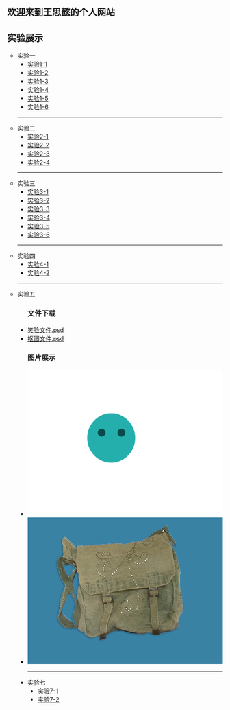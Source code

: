 <html>
<head>
<meta charset="utf-8">
</head>

<body>
<h2 align="left">欢迎来到王思懿的个人网站</h2>
<h2 align="left">实验展示</h2>
<ul type="circle">
   <li>实验一
      <ul type="disc">
        <li><a href="sy1-1.html">实验1-1</a></li>
        <li><a href="sy1-2.html">实验1-2</a></li>
        <li><a href="sy1-3.html">实验1-3</a></li>
        <li><a href="sy1-4.html">实验1-4</a></li>
        <li><a href="sy1-5.html">实验1-5</a></li>
        <li><a href="sy1-6.html">实验1-6</a></li>
      </ul>
   <hr/>
   <li>实验二
      <ul type="disc">
      <li><a href="sy2-1.html">实验2-1</a></li>
      <li><a href="sy2-2.html">实验2-2</a></li>
      <li><a href="sy2-3.html">实验2-3</a></li>
      <li><a href="sy2-4.html">实验2-4</a></li>
      </ul>
   <hr/>
   <li>实验三
      <ul type="disc">
        <li><a href="sy3-1.html">实验3-1</a></li>
        <li><a href="sy3-2.html">实验3-2</a></li>
        <li><a href="sy3-3.html">实验3-3</a></li>
        <li><a href="sy3-4.html">实验3-4</a></li>
        <li><a href="sy3-5.html">实验3-5</a></li>
        <li><a href="sy3-6.html">实验3-6</a></li>
        </ul>
    <hr/>
    <li>实验四
      <ul type="disc">
        <li><a href="sy4-1.html">实验4-1</a></li>
        <li><a href="sy4-2.html">实验4-2</a></li>
      </ul>
    <hr/>
    <li>实验五
      <ul type="disc">
         <h3>文件下载</h3>
         <li><a href="笑脸文件.psd">笑脸文件.psd</a></li>
         <li><a href="抠图文件.psd">抠图文件.psd</a></li>
         <h3>图片展示</h3>
         <li><img src="笑脸文件.png"></li>
         <li><img src="抠图文件.png"></li>
       <hr/>
    <li>实验七
      <ul type="disc">
        <li><a href="sy7-1.html">实验7-1</a></li>
        <li><a href="sy7-2.html">实验7-2</a></li>
      </ul>
   
